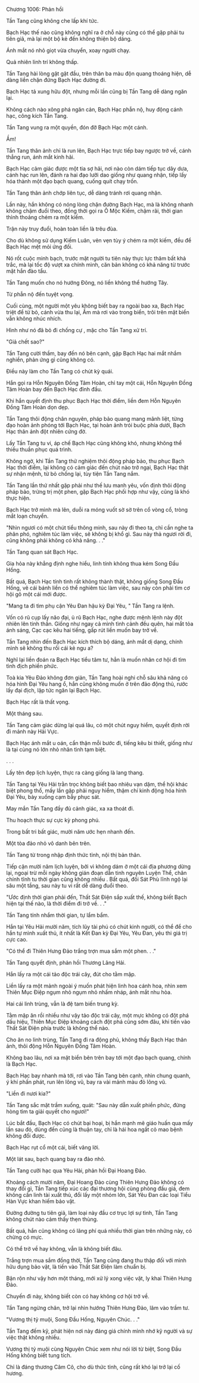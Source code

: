 




Chương 1006: Phản hồi


Tần Tang cũng không che lấp khí tức.

Bạch Hạc thế nào cũng không nghĩ ra ở chỗ này cũng có thể gặp phải tu tiên giả, mà lại một bộ kẻ đến không thiện bộ dáng.

Ánh mắt nó nhỏ giọt vừa chuyển, xoay người chạy.

Quả nhiên linh trí không thấp.

Tần Tang hài lòng gật gật đầu, trên thân ba màu độn quang thoáng hiện, dễ dàng liền chặn đứng Bạch Hạc đường đi.

Bạch Hạc tả xung hữu đột, nhưng mỗi lần cũng bị Tần Tang dễ dàng ngăn lại.

Không cách nào xông phá ngăn cản, Bạch Hạc phẫn nộ, huy động cánh hạc, công kích Tần Tang.

Tần Tang vung ra một quyền, đón đỡ Bạch Hạc một cánh.

Ầm!

Tần Tang thân ảnh chỉ là run lên, Bạch Hạc trực tiếp bay ngược trở về, cánh thẳng run, ánh mắt kinh hãi.

Bạch Hạc cảm giác được một tia sợ hãi, nơi nào còn dám tiếp tục dây dưa, cánh hạc run lên, đánh ra hai đạo lưỡi dao giống như quang nhận, tiếp lấy hóa thành một đạo bạch quang, cuống quít chạy trốn.

Tần Tang thân ảnh chớp liên tục, dễ dàng tránh rơi quang nhận.

Lần này, hắn không có nóng lòng chặn đường Bạch Hạc, mà là không nhanh không chậm đuổi theo, đồng thời gọi ra Ô Mộc Kiếm, chậm rãi, thời gian thỉnh thoảng chém ra một kiếm.

Trận này truy đuổi, hoàn toàn liền là trêu đùa.

Cho dù không sử dụng Kiếm Luân, vẻn vẹn tùy ý chém ra một kiếm, đều để Bạch Hạc mệt mỏi ứng đối.

Nó rốt cuộc minh bạch, trước mặt người tu tiên này thực lực thâm bất khả trắc, mà lại tốc độ vượt xa chính mình, căn bản không có khả năng từ trước mặt hắn đào tẩu.

Tần Tang muốn cho nó hướng Đông, nó liền không thể hướng Tây.

Từ phẫn nộ đến tuyệt vọng.

Cuối cùng, một người một yêu không biết bay ra ngoài bao xa, Bạch Hạc triệt để từ bỏ, cánh vừa thu lại, Ầm mà rơi vào trong biển, trôi trên mặt biển vẫn không nhúc nhích.

Hình như nó đã bỏ đi chống cự , mặc cho Tần Tang xử trí.

"Giả chết sao?"

Tần Tang cười thầm, bay đến nó bên cạnh, gặp Bạch Hạc hai mắt nhắm nghiền, phản ứng gì cũng không có.

Điều này làm cho Tần Tang có chút kỳ quái.

Hắn gọi ra Hỗn Nguyên Đồng Tâm Hoàn, chỉ tay một cái, Hỗn Nguyên Đồng Tâm Hoàn bay đến Bạch Hạc đỉnh đầu.

Khi hắn quyết định thu phục Bạch Hạc thời điểm, liền đem Hỗn Nguyên Đồng Tâm Hoàn dọn dẹp.

Tần Tang thôi động chân nguyên, pháp bảo quang mang mãnh liệt, từng đạo hoàn ảnh phóng tới Bạch Hạc, tại hoàn ảnh trói buộc phía dưới, Bạch Hạc thân ảnh đột nhiên cứng đờ.

Lấy Tần Tang tu vi, áp chế Bạch Hạc cũng không khó, nhưng không thể thiếu thuần phục quá trình.

Không ngờ, khi Tần Tang thử nghiệm thôi động pháp bảo, thu phục Bạch Hạc thời điểm, lại không có cảm giác đến chút nào trở ngại, Bạch Hạc thật sự nhận mệnh, từ bỏ chống lại, tùy tiện Tần Tang nắm.

Tần Tang lần thứ nhất gặp phải như thế lưu manh yêu, vốn định thôi động pháp bảo, trừng trị một phen, gặp Bạch Hạc phối hợp như vậy, cũng là khó thực hiện.

Bạch Hạc trở mình mà lên, duỗi ra móng vuốt sờ sờ trên cổ vòng cổ, tròng mắt loạn chuyển.

"Nhìn ngươi có một chút tiểu thông minh, sau này đi theo ta, chỉ cần nghe ta phân phó, nghiêm túc làm việc, sẽ không bị khổ gì. Sau này thả ngươi rời đi, cũng không phải không có khả năng. . ."

Tần Tang quan sát Bạch Hạc.

Gia hỏa này khẳng định nghe hiểu, linh tính không thua kém Song Đầu Hống.

Bất quá, Bạch Hạc tính tình rất không thành thật, không giống Song Đầu Hống, vẽ cái bánh liền có thể nghiêm túc làm việc, sau này còn phải tìm cơ hội gõ một cái mới được.

"Mang ta đi tìm phụ cận Yêu Đan hậu kỳ Đại Yêu, " Tần Tang ra lệnh.

Vốn có rũ cụp lấy não đại, ủ rũ Bạch Hạc, nghe được mệnh lệnh này đột nhiên lên tinh thần. Giống như ngay cả mình tình cảnh đều quên, hai mắt tỏa ánh sáng, Cạc cạc kêu hai tiếng, gấp rút liền muốn bay trở về.

Tần Tang nhìn đến Bạch Hạc kích thích bộ dáng, ánh mắt dị dạng, chính mình sẽ không thu rồi cái kẻ ngu a?

Nghĩ lại liền đoán ra Bạch Hạc tiểu tâm tư, hẳn là muốn nhân cơ hội đi tìm tình địch phiền phức.

Toà kia Yêu Đảo không đơn giản, Tần Tang hoài nghi chỗ sâu khả năng có hóa hình Đại Yêu hang ổ, hắn cũng không muốn ở trên đảo động thủ, rước lấy đại địch, lập tức ngăn lại Bạch Hạc.

Bạch Hạc rất là thất vọng.

Một tháng sau.

Tần Tang cảm giác dừng lại quá lâu, có một chút nguy hiểm, quyết định rời đi mảnh này Hải Vực.

Bạch Hạc ánh mắt u oán, cẩn thận mỗi bước đi, tiếng kêu bi thiết, giống như là tại cùng nó lớn nhỏ nhân tình tạm biệt.

. . .

Lấy tên đẹp lịch luyện, thực ra càng giống là lang thang.

Tần Tang tại Yêu Hải trằn trọc không biết bao nhiêu vạn dặm, thể hội khác biệt phong thổ, mấy lần gặp phải nguy hiểm, thậm chí kinh động hóa hình Đại Yêu, bày xuống cạm bẫy phục sát.

May mắn Tần Tang đầy đủ cảnh giác, xa xa thoát đi.

Thu hoạch thực sự cực kỳ phong phú.

Trong bất tri bất giác, mười năm ước hẹn nhanh đến.

Một tòa đảo nhỏ vô danh bên trên.

Tần Tang từ trong nhập định thức tỉnh, nội thị bản thân.

Tiếp cận mười năm lịch luyện, bởi vì không dám ở một cái địa phương dừng lại, ngoại trừ mỗi ngày không gián đoạn dẫn tinh nguyên Luyện Thể, chân chính tĩnh tu thời gian cũng không nhiều . Bất quá, đối Sát Phù lĩnh ngộ lại sâu một tầng, sau này tu vi rất dễ dàng đuổi theo.

"Ước định thời gian phải đến, Thất Sát Điện sắp xuất thế, không biết Bạch hiện tại thế nào, là thời điểm đi trở về. . ."

Tần Tang tính nhẩm thời gian, tự lẩm bẩm.

Hắn tại Yêu Hải mười năm, tích lũy tài phú có chút kinh người, có thể để cho hắn tự mình xuất thủ, ít nhất là Kết Đan kỳ Đại Yêu, Yêu Đan, yêu thi giá trị cực cao.

"Có thể đi Thiên Hưng Đảo trắng trợn mua sắm một phen. . ."

Tần Tang quyết định, phản hồi Thương Lãng Hải.

Hắn lấy ra một cái tảo độc trái cây, đút cho tằm mập.

Liền lấy ra một mảnh ngoài ý muốn phát hiện linh hoa cánh hoa, nhìn xem Thiên Mục Điệp ngụm nhỏ ngụm nhỏ nhấm nháp, ánh mắt nhu hòa.

Hai cái linh trùng, vẫn là đệ tam biến trung kỳ.

Tằm mập ăn rồi nhiều như vậy tảo độc trái cây, một mực không có đột phá dấu hiệu, Thiên Mục Điệp khoảng cách đột phá cũng sớm đâu, khi tiến vào Thất Sát Điện phía trước là không thể nào.

Cho ăn no linh trùng, Tần Tang đi ra động phủ, không thấy Bạch Hạc thân ảnh, thôi động Hỗn Nguyên Đồng Tâm Hoàn.

Không bao lâu, nơi xa mặt biển bên trên bay tới một đạo bạch quang, chính là Bạch Hạc.

Bạch Hạc bay nhanh mà tới, rơi vào Tần Tang bên cạnh, nhìn chung quanh, ý khí phấn phát, run lên lông vũ, bay ra vài mảnh màu đỏ lông vũ.

"Liền đi nươi kia?"

Tần Tang sắc mặt trầm xuống, quát: "Sau này dẫn xuất phiền phức, đừng hòng tìm ta giải quyết cho ngươi!"

Lúc bắt đầu, Bạch Hạc có chút bại hoại, bị hắn mạnh mẽ giáo huấn qua mấy lần sau đó, dùng đến cũng là thuận tay, chỉ là hái hoa ngắt cỏ mao bệnh không đổi được.

Bạch Hạc rụt cổ một cái, biết vâng lời.

Một lát sau, bạch quang bay ra đảo nhỏ.

Tần Tang cưỡi hạc qua Yêu Hải, phản hồi Đại Hoang Đảo.

Khoảng cách mười năm, Đại Hoang Đảo cùng Thiên Hưng Đảo không có thay đổi gì, Tần Tang tiếp xúc các đại thương hội cùng phòng đấu giá, đem không cần linh tài xuất thủ, đổi lấy một nhóm lớn, Sát Yêu Đan các loại Tiểu Hàn Vực khan hiếm bảo vật.

Đường đường tu tiên giả, làm loại này đầu cơ trục lợi sự tình, Tần Tang không chút nào cảm thấy thẹn thùng.

Bất quá, hắn cũng không có lãng phí quá nhiều thời gian trên những này, có chừng có mực.

Có thể trở về hay không, vẫn là không biết đâu.

Trắng trợn mua sắm đồng thời, Tần Tang cũng đang thu thập đối với mình hữu dụng bảo vật, là tiến vào Thất Sát Điện làm chuẩn bị.

Bận rộn như vậy hơn một tháng, mới xử lý xong việc vặt, ly khai Thiên Hưng Đảo.

Chuyến đi này, không biết còn có hay không cơ hội trở về.

Tần Tang ngừng chân, trở lại nhìn hướng Thiên Hưng Đảo, lâm vào trầm tư.

"Vương thị tỷ muội, Song Đầu Hống, Nguyên Chúc. . ."

Tần Tang đếm kỹ, phát hiện nơi này đáng giá chính mình nhớ kỹ người và sự việc thật không nhiều.

Vương thị tỷ muội cùng Nguyên Chúc xem như nói lời từ biệt, Song Đầu Hống không biết tung tích.

Chỉ là đáng thương Câm Cô, cho dù thức tỉnh, cũng rất khó lại trở lại cố hương.




